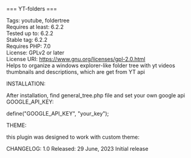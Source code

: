 === YT-folders ===

Tags: youtube, foldertree  
Requires at least: 6.2.2  
Tested up to: 6.2.2  
Stable tag: 6.2.2  
Requires PHP: 7.0  
License: GPLv2 or later  
License URI: https://www.gnu.org/licenses/gpl-2.0.html  
Helps to organize a windows explorer-like folder tree with yt videos thumbnails and descriptions, which are get from YT api


INSTALLATION:

After installation, find general_tree.php file and set your own google api GOOGLE_API_KEY:

define("GOOGLE_API_KEY", "your_key");

THEME:

this plugin was designed to work with custom theme:



CHANGELOG:
1.0
Released: 29 June, 2023
Initial release
